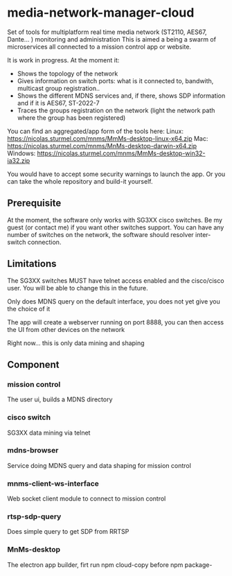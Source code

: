 # media-network-manager-cloud
Set of tools for multiplatform real time media network (ST2110, AES67, Dante... ) monitoring and administration
This is aimed a being a swarm of microservices all connected to a mission control app or website. 

It is work in progress. At the moment it:
* Shows the topology of the network
* Gives information on switch ports: what is it connected to, bandwith, multicast group registration..
* Shows the different MDNS services and, if there, shows SDP information and if it is AES67, ST-2022-7 
* Traces the groups registration on the network (light the network path where the group has been registered)

You can find an aggregated/app form of the tools here:
Linux: https://nicolas.sturmel.com/mnms/MmMs-desktop-linux-x64.zip
Mac: https://nicolas.sturmel.com/mnms/MnMs-desktop-darwin-x64.zip
Windows: https://nicolas.sturmel.com/mnms/MmMs-desktop-win32-ia32.zip

You would have to accept some security warnings to launch the app. Or you can take the whole repository and build-it yourself.

## Prerequisite

At the moment, the software only works with SG3XX cisco switches. Be my guest (or contact me) if you want other switches support. You can have any number of switches on the network, the software should resolver inter-switch connection.

## Limitations

The SG3XX switches MUST have telnet access enabled and the cisco/cisco user. You will be able to change this in the future.

Only does MDNS query on the default interface, you does not yet give you the choice of it

The app will create a webserver running on port 8888, you can then access the UI from other devices on the network

Right now... this is only data mining and shaping

## Component

### mission control

The user ui, builds a MDNS directory

### cisco switch

SG3XX data mining via telnet

### mdns-browser

Service doing MDNS query and data shaping for mission control

###  mnms-client-ws-interface

Web socket client module to connect to mission control

### rtsp-sdp-query

Does simple query to get SDP from RRTSP

### MnMs-desktop

The electron app builder, firt run npm cloud-copy before npm package-<system>

